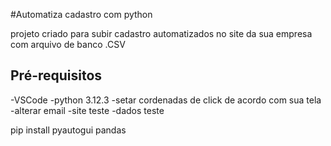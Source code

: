 #Automatiza cadastro com python

projeto criado para subir cadastro automatizados no site da sua empresa com arquivo de banco .CSV

## Pré-requisitos
-VSCode
-python 3.12.3
-setar cordenadas de click de acordo com sua tela
-alterar email
-site teste
-dados teste

pip install pyautogui pandas
